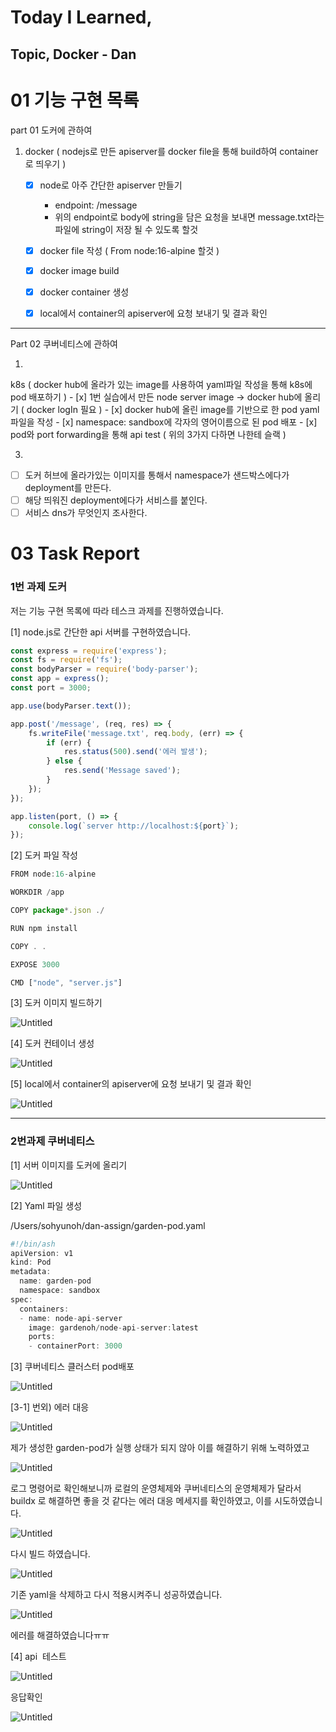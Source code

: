 # Today I Learned, 

## Topic, Docker - Dan

# 01 기능 구현 목록

part 01 도커에 관하여

1. docker ( nodejs로 만든 apiserver를 docker file을 통해 build하여 container로 띄우기 )
    - [x]  node로 아주 간단한 apiserver 만들기
        - endpoint: /message
        - 위의 endpoint로 body에 string을 담은 요청을 보내면 message.txt라는 파일에 string이 저장 될 수 있도록 할것
    - [x]  docker file 작성 ( From node:16-alpine 할것 )
    - [x]  docker image build
    - [x]  docker container 생성
    - [x]  local에서 container의 apiserver에 요청 보내기 및 결과 확인
    

---

Part 02 쿠버네티스에 관하여 

1. 
k8s ( docker hub에 올라가 있는 image를 사용하여 yaml파일 작성을 통해 k8s에 pod 배포하기 )
    - [x]  1번 실습에서 만든 node server image → docker hub에 올리기 ( docker logIn 필요 )
    - [x]  docker hub에 올린 image를 기반으로 한 pod yaml파일을 작성
    - [x]  namespace: sandbox에 각자의 영어이름으로 된 pod 배포
    - [x]  pod와 port forwarding을 통해 api test ( 위의 3가지 다하면 나한테 슬랙 )

3.

- [ ]  도커 허브에 올라가있는 이미지를 통해서 namespace가 샌드박스에다가 deployment를 만든다.
- [ ]  해당 띄워진 deployment에다가 서비스를 붙인다.
- [ ]  서비스 dns가 무엇인지 조사한다.

# 03 Task Report

### 1번 과제 도커

저는 기능 구현 목록에 따라 테스크 과제를 진행하였습니다.

[1] node.js로 간단한 api 서버를 구현하였습니다.

```jsx
const express = require('express');
const fs = require('fs');
const bodyParser = require('body-parser');
const app = express();
const port = 3000;

app.use(bodyParser.text());

app.post('/message', (req, res) => {
    fs.writeFile('message.txt', req.body, (err) => {
        if (err) {
            res.status(500).send('에러 발생');
        } else {
            res.send('Message saved');
        }
    });
});

app.listen(port, () => {
    console.log(`server http://localhost:${port}`);
});
```

[2] 도커 파일 작성

```jsx
FROM node:16-alpine

WORKDIR /app

COPY package*.json ./

RUN npm install

COPY . .

EXPOSE 3000

CMD ["node", "server.js"]
```

[3] 도커 이미지 빌드하기

![Untitled](https://prod-files-secure.s3.us-west-2.amazonaws.com/9dc6b260-b69d-4ebf-847c-a40991873bb2/9694d96b-9127-4373-af9f-0678f5066575/Untitled.png)

[4] 도커 컨테이너 생성

![Untitled](https://prod-files-secure.s3.us-west-2.amazonaws.com/9dc6b260-b69d-4ebf-847c-a40991873bb2/3b421729-794e-4b2e-95f3-e7d4af27bab7/Untitled.png)

[5] local에서 container의 apiserver에 요청 보내기 및 결과 확인

![Untitled](https://prod-files-secure.s3.us-west-2.amazonaws.com/9dc6b260-b69d-4ebf-847c-a40991873bb2/1fa1f1d6-2a04-4b79-b2ca-bd6c0610f66e/Untitled.png)

---

### 2번과제 쿠버네티스

[1] 서버 이미지를 도커에 올리기

![Untitled](https://prod-files-secure.s3.us-west-2.amazonaws.com/9dc6b260-b69d-4ebf-847c-a40991873bb2/7a1690c5-9748-4663-ae8a-79c3c70c2d80/Untitled.png)

[2] Yaml 파일 생성

/Users/sohyunoh/dan-assign/garden-pod.yaml

```jsx
#!/bin/ash
apiVersion: v1
kind: Pod
metadata:
  name: garden-pod
  namespace: sandbox
spec:
  containers:
  - name: node-api-server
    image: gardenoh/node-api-server:latest
    ports:
    - containerPort: 3000
```

[3] 쿠버네티스 클러스터 pod배포

![Untitled](https://prod-files-secure.s3.us-west-2.amazonaws.com/9dc6b260-b69d-4ebf-847c-a40991873bb2/83793c20-7b3b-4ff2-8956-a8887b2011d4/Untitled.png)

[3-1] 번외) 에러 대응

![Untitled](https://prod-files-secure.s3.us-west-2.amazonaws.com/9dc6b260-b69d-4ebf-847c-a40991873bb2/5f5d2886-5456-4a8c-89fe-2b0c1456c126/Untitled.png)

제가 생성한 garden-pod가 실행 상태가 되지 않아 이를 해결하기 위해 노력하였고

![Untitled](https://prod-files-secure.s3.us-west-2.amazonaws.com/9dc6b260-b69d-4ebf-847c-a40991873bb2/6dcb98ec-ebd3-4e28-8e70-7cf72b841691/Untitled.png)

로그 명령어로 확인해보니까 로컬의 운영체제와 쿠버네티스의 운영체제가 달라서 buildx 로 해결하면 좋을 것 같다는 에러 대응 메세지를 확인하였고, 이를 시도하였습니다.

![Untitled](https://prod-files-secure.s3.us-west-2.amazonaws.com/9dc6b260-b69d-4ebf-847c-a40991873bb2/6db32fb8-d065-444a-a531-cb5adf9f2e56/Untitled.png)

다시 빌드 하였습니다.

![Untitled](https://prod-files-secure.s3.us-west-2.amazonaws.com/9dc6b260-b69d-4ebf-847c-a40991873bb2/9b9ac9c9-78e6-4bc5-9528-cba311f03624/Untitled.png)

기존 yaml을 삭제하고 다시 적용시켜주니 성공하였습니다.

![Untitled](https://prod-files-secure.s3.us-west-2.amazonaws.com/9dc6b260-b69d-4ebf-847c-a40991873bb2/bbdda7cb-82df-4cf7-a2d9-8982268d899d/Untitled.png)

에러를 해결하였습니다ㅠㅠ

[4] api  테스트

![Untitled](https://prod-files-secure.s3.us-west-2.amazonaws.com/9dc6b260-b69d-4ebf-847c-a40991873bb2/8ddde90a-30ce-41b6-999e-ae66a8915012/Untitled.png)

응답확인

![Untitled](https://prod-files-secure.s3.us-west-2.amazonaws.com/9dc6b260-b69d-4ebf-847c-a40991873bb2/09a43693-d021-4f88-8b4c-53da61df29ba/Untitled.png)

